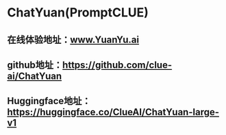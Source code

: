 # ChatYuan(PromptCLUE)  
## 在线体验地址：www.YuanYu.ai  
## github地址：https://github.com/clue-ai/ChatYuan  
## Huggingface地址：https://huggingface.co/ClueAI/ChatYuan-large-v1











